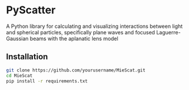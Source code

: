 # PyScatter

A Python library for calculating and visualizing interactions between light and spherical particles, specifically plane waves and focused Laguerre-Gaussian beams with the aplanatic lens model

## Installation
```bash
git clone https://github.com/yourusername/MieScat.git
cd MieScat
pip install -r requirements.txt
